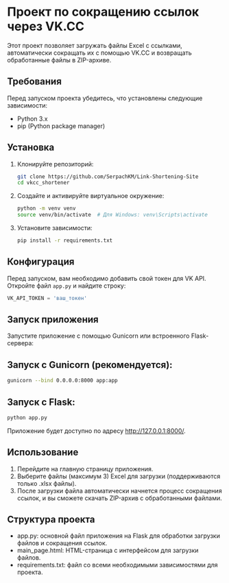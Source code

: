 # Проект по сокращению ссылок через VK.CC

Этот проект позволяет загружать файлы Excel с ссылками, автоматически сокращать их с помощью VK.CC и возвращать обработанные файлы в ZIP-архиве.

## Требования

Перед запуском проекта убедитесь, что установлены следующие зависимости:

- Python 3.x
- pip (Python package manager)

## Установка

1. Клонируйте репозиторий:

    ```bash
    git clone https://github.com/SerpachKM/Link-Shortening-Site
    cd vkcc_shortener
    ```

2. Создайте и активируйте виртуальное окружение:

    ```bash
    python -m venv venv
    source venv/bin/activate  # Для Windows: venv\Scripts\activate
    ```

3. Установите зависимости:

    ```bash
    pip install -r requirements.txt
    ```

## Конфигурация

Перед запуском, вам необходимо добавить свой токен для VK API. Откройте файл `app.py` и найдите строку:

```python
VK_API_TOKEN = 'ваш_токен'
```
## Запуск приложения
Запустите приложение с помощью Gunicorn или встроенного Flask-сервера:

## Запуск с Gunicorn (рекомендуется):
```bash
gunicorn --bind 0.0.0.0:8000 app:app
```
## Запуск с Flask:
```bash
python app.py
```
Приложение будет доступно по адресу http://127.0.0.1:8000/.

## Использование
1. Перейдите на главную страницу приложения.
2. Выберите файлы (максимум 3) Excel для загрузки (поддерживаются только .xlsx файлы).
3. После загрузки файла автоматически начнется процесс сокращения ссылок, и вы сможете скачать ZIP-архив с обработанными файлами.

## Структура проекта
- app.py: основной файл приложения на Flask для обработки загрузки файлов и сокращения ссылок.
- main_page.html: HTML-страница с интерфейсом для загрузки файлов.
- requirements.txt: файл со всеми необходимыми зависимостями для проекта.
